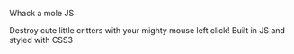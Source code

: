 Whack a mole JS

Destroy cute little critters with your mighty mouse left click!
Built in JS and styled with CSS3

